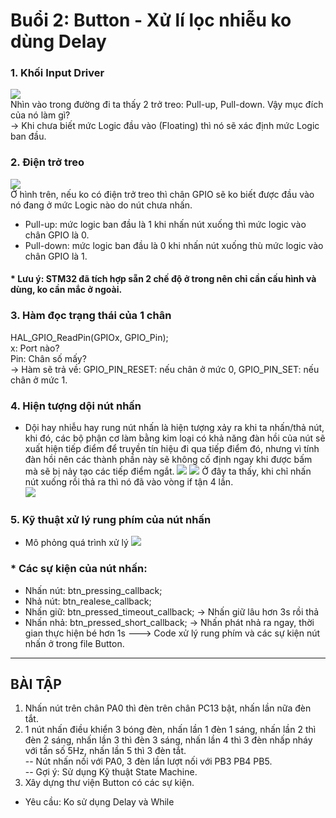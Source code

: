 
# Buổi 2: Button - Xử lí lọc nhiễu ko dùng Delay

### 1. Khối Input Driver
![](https://i.imgur.com/P97DG2Z.png)      
Nhìn vào trong đường đi ta thấy 2 trở treo: Pull-up, Pull-down. Vậy mục đích của nó làm gì?   
-> Khi chưa biết mức Logic đầu vào (Floating) thì nó sẽ xác định mức Logic ban đầu.

### 2. Điện trở treo    
![](https://i.imgur.com/ZzTFx4O.png)        
Ở hình trên, nếu ko có điện trở treo thì chân GPIO sẽ ko biết được đầu vào nó đang ở mức Logic nào do nút chưa nhấn. 
- Pull-up: mức logic ban đầu là 1 khi nhấn nút xuống thì mức logic vào chân GPIO là 0.    
- Pull-down: mức logic ban đầu là 0 khi nhấn nút xuống thù mức logic vào chân GPIO là 1.          

#### * Lưu ý: STM32 đã tích hợp sẵn 2 chế độ ở trong nên chỉ cần cấu hình và dùng, ko cần mắc ở ngoài.          

### 3. Hàm đọc trạng thái của 1 chân
HAL_GPIO_ReadPin(GPIOx, GPIO_Pin);      
x: Port nào?        
Pin: Chân số mấy?       
-> Hàm sẽ trả về: GPIO_PIN_RESET: nếu chân ở mức 0, GPIO_PIN_SET: nếu chân ở mức 1.     
### 4. Hiện tượng dội nút nhấn    
- Dội hay nhiễu hay rung nút nhấn là hiện tượng xảy ra khi ta nhấn/thả nút, khi đó, các bộ phận cơ làm bằng kim loại có khả năng đàn hồi của nút sẽ xuất hiện tiếp điểm để truyền tín hiệu đi qua tiếp điểm đó, nhưng vì tính đàn hồi nên các thành phần này sẽ không cố định ngay khi được bấm mà sẽ bị nảy tạo các tiếp điểm ngắt.
![](https://i.imgur.com/dJ2ZjhK.png)
![](https://i.imgur.com/AO3kw24.png)
Ở đây ta thấy, khi chỉ nhấn nút xuống rồi thả ra thì nó đã vào vòng if tận 4 lần.     
![](https://i.imgur.com/ky5Eoej.png)

### 5. Kỹ thuật xử lý rung phím của nút nhấn    
- Mô phỏng quá trình xử lý
![](https://i.imgur.com/Reb39xa.png)

### * Các sự kiện của nút nhấn:
- Nhấn nút: btn_pressing_callback;
- Nhả nút: btn_realese_callback;
- Nhấn giữ: btn_pressed_timeout_callback; -> Nhấn giữ lâu hơn 3s rồi thả
- Nhấn nhả: btn_pressed_short_callback; -> Nhấn phát nhả ra ngay, thời gian thực hiện bé hơn 1s
---> Code xử lý rung phím và các sự kiện nút nhấn ở trong file Button.

------------------------------------------------------------------
## BÀI TẬP         
1. Nhấn nút trên chân PA0 thì đèn trên chân PC13 bật, nhấn lần nữa đèn tắt.
2. 1 nút nhấn điều khiển 3 bóng đèn, nhấn lần 1 đèn 1 sáng, nhấn lần 2 thì đèn 2 sáng, nhấn lần 3 thì đèn 3 sáng, nhấn lần 4 thì 3 đèn nhấp nháy với tần số 5Hz, nhấn lần 5 thì 3 đèn tắt.          
-- Nút nhấn nối với PA0, 3 đèn lần lượt nối với PB3 PB4 PB5.            
-- Gợi ý: Sử dụng Kỹ thuật State Machine.       
3. Xây dựng thư viện Button có các sự kiện.     
- Yêu cầu: Ko sử dụng Delay và While           
     
